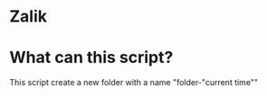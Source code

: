# Zalik
# What can this script?
This script create a new folder with a name "folder-"current time""

